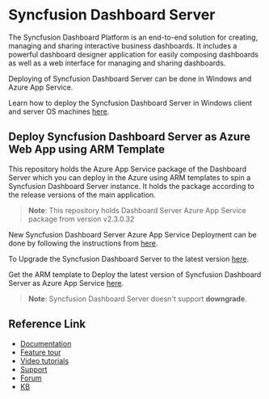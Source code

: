 # Syncfusion Dashboard Server

 The Syncfusion Dashboard Platform is an end-to-end solution for creating, managing and sharing interactive business dashboards. It includes a powerful dashboard designer application for easily composing dashboards as well as a web interface for managing and sharing dashboards. 

 Deploying of Syncfusion Dashboard Server can be done in Windows and Azure App Service.

 Learn how to deploy the Syncfusion Dashboard Server in Windows client and server OS machines [here](https://help.syncfusion.com/dashboard-platform/dashboard-server/installation-and-deployment).

## Deploy Syncfusion Dashboard Server as Azure Web App using ARM Template

This repository holds the Azure App Service package of the Dashboard Server which you can deploy in the Azure using ARM templates to spin a Syncfusion Dashboard Server instance. It holds the package according to the release versions of the main application.

>**Note**: This repository holds Dashboard Server Azure App Service package from version v2.3.0.32

New Syncfusion Dashboard Server Azure App Service Deployment can be done by following the instructions from [here](https://help.syncfusion.com/dashboard-platform/dashboard-server/azure-deployment/app-service/arm-template).

To Upgrade the Syncfusion Dashboard Server to the latest version [here](https://help.syncfusion.com/dashboard-platform/dashboard-server/azure-deployment/app-service/migration-to-latest).

Get the ARM template to Deploy the latest version of Syncfusion Dashboard Server as Azure App Service [here](https://enterpriseserver.blob.core.windows.net/armtemplate/dashboardserver/DashboardServerAppServiceTemplate.json).

>**Note**: Syncfusion Dashboard Server doesn't support **downgrade**.

## Reference Link

* [Documentation](https://help.syncfusion.com/dashboard-platform/overview)
* [Feature tour](https://www.syncfusion.com/products/dashboard)
* [Video tutorials](https://www.youtube.com/watch?v=-1K9rZo8auo&list=PLDzXQPWT8wEDAbSVxbaSSlJQrE1u3QMs4)
* [Support](https://www.syncfusion.com/support/directtrac/incidents)
* [Forum](https://www.syncfusion.com/forums/dashboard)
* [KB](https://www.syncfusion.com/kb/dashboard)
